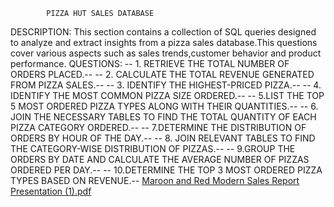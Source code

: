             PIZZA HUT SALES DATABASE
DESCRIPTION:
This section contains a collection of SQL queries designed to analyze and extract insights from a pizza sales database.This questions cover various aspects such as sales trends,customer behavior and product performance.
QUESTIONS:
-- 1. RETRIEVE THE TOTAL NUMBER OF ORDERS PLACED.-- 
-- 2. CALCULATE THE TOTAL REVENUE GENERATED FROM PIZZA SALES.-- 
-- 3. IDENTIFY THE HIGHEST-PRICED PIZZA.-- 
-- 4. IDENTIFY THE MOST COMMON PIZZA SIZE ORDERED.-- 
-- 5.LIST THE TOP 5 MOST ORDERED PIZZA TYPES ALONG WITH THEIR QUANTITIES.-- 
-- 6. JOIN THE NECESSARY TABLES TO FIND THE TOTAL QUANTITY OF EACH PIZZA CATEGORY ORDERED.--
-- 7.DETERMINE THE DISTRIBUTION OF ORDERS BY HOUR OF THE DAY.-- 
-- 8. JOIN RELEVANT TABLES TO FIND THE CATEGORY-WISE DISTRIBUTION OF PIZZAS.-- 
-- 9.GROUP THE ORDERS BY DATE AND CALCULATE THE AVERAGE NUMBER OF PIZZAS ORDERED PER DAY.-- 
-- 10.DETERMINE THE TOP 3 MOST ORDERED PIZZA TYPES BASED ON REVENUE.-- 
[Maroon and Red Modern Sales Report Presentation (1).pdf](https://github.com/user-attachments/files/16318557/Maroon.and.Red.Modern.Sales.Report.Presentation.1.pdf)
